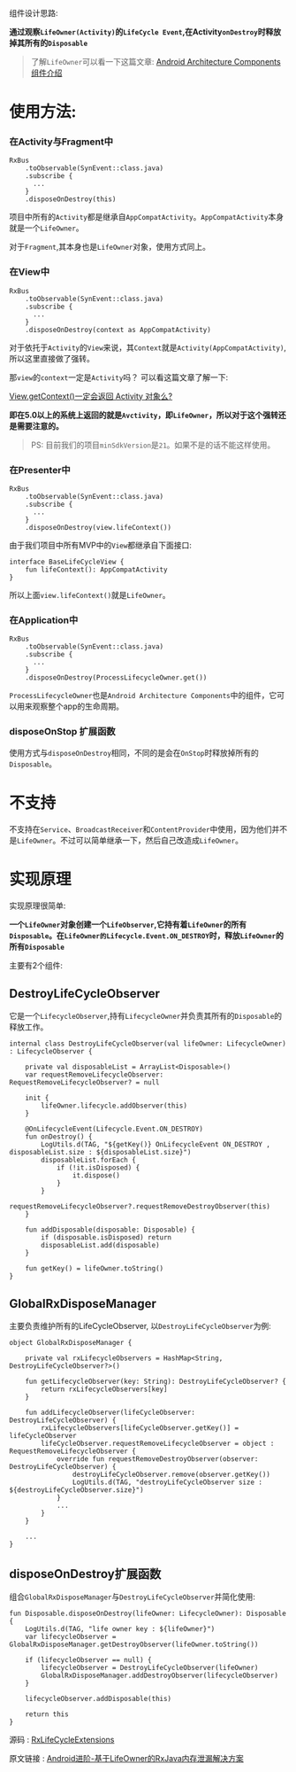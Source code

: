 
组件设计思路:

**通过观察`LifeOwner(Activity)`的`LifeCycle Event`,在Activity`onDestroy`时释放掉其所有的`Disposable`**

>了解`LifeOwner`可以看一下这篇文章: [Android Architecture Components 组件介绍](https://www.jianshu.com/p/db8e804902f5)

# 使用方法:

### 在Activity与Fragment中

```
RxBus
    .toObservable(SynEvent::class.java)
    .subscribe {
      ...
    }
    .disposeOnDestroy(this)
```

项目中所有的`Activity`都是继承自`AppCompatActivity`。`AppCompatActivity`本身就是一个`LifeOwner`。

对于`Fragment`,其本身也是`LifeOwner`对象，使用方式同上。

### 在View中

```
RxBus
    .toObservable(SynEvent::class.java)
    .subscribe {
      ...
    }
    .disposeOnDestroy(context as AppCompatActivity)
```

对于依托于`Activity`的`View`来说，其`Context`就是`Activity(AppCompatActivity)`,所以这里直接做了强转。

那`view`的`context`一定是`Activity`吗？ 可以看这篇文章了解一下:

[View.getContext()一定会返回 Activity 对象么?](https://www.jianshu.com/p/d48a6e723f35)

**即在5.0以上的系统上返回的就是`Avctivity`，即`LifeOwner`，所以对于这个强转还是需要注意的。**

>PS: 目前我们的项目`minSdkVersion`是`21`。如果不是的话不能这样使用。

### 在Presenter中

```
RxBus
    .toObservable(SynEvent::class.java)
    .subscribe {
      ...
    }
    .disposeOnDestroy(view.lifeContext())
```

由于我们项目中所有MVP中的`View`都继承自下面接口:

```
interface BaseLifeCycleView {
    fun lifeContext(): AppCompatActivity
}
```

所以上面`view.lifeContext()`就是`LifeOwner`。

### 在Application中

```
RxBus
    .toObservable(SynEvent::class.java)
    .subscribe {
      ...
    }
    .disposeOnDestroy(ProcessLifecycleOwner.get())
```

`ProcessLifecycleOwner`也是`Android Architecture Components`中的组件，它可以用来观察整个app的生命周期。

### disposeOnStop 扩展函数

使用方式与`disposeOnDestroy`相同，不同的是会在`OnStop`时释放掉所有的`Disposable`。


# 不支持

不支持在`Service`、`BroadcastReceiver`和`ContentProvider`中使用，因为他们并不是`LifeOwner`。不过可以简单继承一下，然后自己改造成`LifeOwner`。


# 实现原理

实现原理很简单: 

**一个`LifeOwner`对象创建一个`LifeObserver`,它持有着`LifeOwner`的所有`Disposable`。在`LifeOwner的Lifecycle.Event.ON_DESTROY`时，释放`LifeOwner`的所有`Disposable`**

主要有2个组件:

## DestroyLifeCycleObserver

它是一个`LifecycleObserver`,持有`LifecycleOwner`并负责其所有的`Disposable`的释放工作。

```
internal class DestroyLifeCycleObserver(val lifeOwner: LifecycleOwner) : LifecycleObserver {

    private val disposableList = ArrayList<Disposable>()
    var requestRemoveLifecycleObserver: RequestRemoveLifecycleObserver? = null

    init {
        lifeOwner.lifecycle.addObserver(this)
    }

    @OnLifecycleEvent(Lifecycle.Event.ON_DESTROY)
    fun onDestroy() {
        LogUtils.d(TAG, "${getKey()} OnLifecycleEvent ON_DESTROY , disposableList.size : ${disposableList.size}")
        disposableList.forEach {
            if (!it.isDisposed) {
                it.dispose()
            }
        }
        requestRemoveLifecycleObserver?.requestRemoveDestroyObserver(this)
    }

    fun addDisposable(disposable: Disposable) {
        if (disposable.isDisposed) return
        disposableList.add(disposable)
    }

    fun getKey() = lifeOwner.toString()
}
```

## GlobalRxDisposeManager

主要负责维护所有的LifeCycleObserver, 以`DestroyLifeCycleObserver`为例:

```
object GlobalRxDisposeManager {

    private val rxLifecycleObservers = HashMap<String, DestroyLifeCycleObserver?>()

    fun getLifecycleObserver(key: String): DestroyLifeCycleObserver? {
        return rxLifecycleObservers[key]
    }

    fun addLifecycleObserver(lifeCycleObserver: DestroyLifeCycleObserver) {
        rxLifecycleObservers[lifeCycleObserver.getKey()] = lifeCycleObserver
        lifeCycleObserver.requestRemoveLifecycleObserver = object : RequestRemoveLifecycleObserver {
            override fun requestRemoveDestroyObserver(observer: DestroyLifeCycleObserver) {
                destroyLifeCycleObserver.remove(observer.getKey())
                LogUtils.d(TAG, "destroyLifeCycleObserver size : ${destroyLifeCycleObserver.size}")
            }
            ...
        }
    }
    
    ...
}
```

## disposeOnDestroy扩展函数

组合`GlobalRxDisposeManager`与`DestroyLifeCycleObserver`并简化使用:

```
fun Disposable.disposeOnDestroy(lifeOwner: LifecycleOwner): Disposable {
    LogUtils.d(TAG, "life owner key : ${lifeOwner}")
    var lifecycleObserver = GlobalRxDisposeManager.getDestroyObserver(lifeOwner.toString())

    if (lifecycleObserver == null) {
        lifecycleObserver = DestroyLifeCycleObserver(lifeOwner)
        GlobalRxDisposeManager.addDestroyObserver(lifecycleObserver)
    }

    lifecycleObserver.addDisposable(this)

    return this
}
```


源码 : [RxLifeCycleExtensions](https://github.com/SusionSuc/AdvancedAndroid/blob/master/Rxjava/RxLifeCycleExtensions.kt)

原文链接 : [Android进阶-基于LifeOwner的RxJava内存泄漏解决方案](https://github.com/SusionSuc/AdvancedAndroid/blob/master/Rxjava/%E5%9F%BA%E4%BA%8ELifeOwner%E7%9A%84RxJava%E5%86%85%E5%AD%98%E6%B3%84%E6%BC%8F%E8%A7%A3%E5%86%B3%E6%96%B9%E6%A1%88.md)
